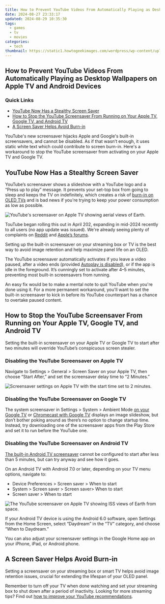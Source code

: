 ```yaml
---
title: How to Prevent YouTube Videos From Automatically Playing as Desktop Wallpapers on Apple TV and Android Devices
date: 2024-08-27 23:33:17
updated: 2024-08-29 10:35:30
tags:
  - games
  - tv
  - movies
categories:
  - tech
thumbnail: https://static1.howtogeekimages.com/wordpress/wp-content/uploads/2024/05/youtube-app-screen-saver-apple-google-tv-featured.jpg
---
```


## How to Prevent YouTube Videos From Automatically Playing as Desktop Wallpapers on Apple TV and Android Devices

### Quick Links

* [YouTube Now Has a Stealthy Screen Saver](https://fox-cloud.techidaily.com/new-remarkable-appraisal-and-other-recommendations-for-2024/)
* [How to Stop the YouTube Screensaver From Running on Your Apple TV, Google TV, and Android TV](https://fake-location.techidaily.com/is-pgsharp-legal-when-you-are-playing-pokemon-on-tecno-pova-5-pro-drfone-by-drfone-virtual-android/)
* [A Screen Saver Helps Avoid Burn-in](https://some-techniques.techidaily.com/2024-approved-harvesting-stills-from-moving-images-on-windows/)

 YouTube's new screensaver hijacks Apple and Google's built-in screensavers, and cannot be disabled. As if that wasn’t enough, it uses static white text which could contribute to screen burn-in. Here's a workaround to stop the YouTube screensaver from activating on your Apple TV and Google TV.

##  YouTube Now Has a Stealthy Screen Saver

 YouTube’s screensaver shows a slideshow with a YouTube logo and a “Press up to play” message. It prevents your set-top box from going to sleep and keeps the TV on indefinitely, which creates a risk of [burn-in on OLED TVs](https://twitter-videos.techidaily.com/new-2024-approved-laughter-ledger-ranking-the-highest-viral-jokes/) and is bad news if you're trying to keep your power consumption as low as possible.

![YouTube's screensaver on Apple TV showing aerial views of Earth.](https://static1.howtogeekimages.com/wordpress/wp-content/uploads/2024/05/google-youtube-app-apple-tv-screensaver-aerial-earth-views.jpg) 

 TouTube began rolling this out in April 202, expanding in mid-2024 recently to all users (no app update was issued). We're already seeing plenty of complaints on [Reddit](https://www.reddit.com/r/appletv/comments/14ay8g4/disable%5Fyoutube%5Fscreensavers/) and [Apple’s forums](https://discussions.apple.com/thread/254933345).

 Setting up the built-in screensaver on your streaming box or TV is the best way to avoid image retention and help maximize panel life on an OLED.

 The YouTube screensaver automatically activates if you leave a video paused, after a video ends (provided [Autoplay is disabled](https://facebook-video-recording.techidaily.com/new-in-2024-mp3-repository-from-fb-posts/)), or if the app is idle in the foreground. It’s cunningly set to activate after 4–5 minutes, preventing most built-in screensavers from running.

 An easy fix would be to make a mental note to quit YouTube when you're done using it. For a more permanent workaround, you'll want to set the built-in screensaver to kick in before its YouTube counterpart has a chance to overtake paused content.

##  How to Stop the YouTube Screensaver From Running on Your Apple TV, Google TV, and Android TV

 Setting the built-in screensaver on your Apple TV or Google TV to start after two minutes will override YouTube’s conspicuous screen stealer.

###  Disabling the YouTube Screensaver on Apple TV

 Navigate to Settings > General > Screen Saver on your Apple TV, then choose “Start After,” and set the screensaver delay time to “2 Minutes.”

![Screensaver settings on Apple TV with the start time set to 2 minutes.](https://static1.howtogeekimages.com/wordpress/wp-content/uploads/2024/05/apple-tvos-17-5-settings-screen-saver-start-time-two-minutes.jpg) 

###  Disabling the YouTube Screensaver on Google TV

 The system screensaver in Settings > System > Ambient Mode [on your Google TV](https://extra-resources.techidaily.com/updated-10-top-tools-for-dynamic-image-background-alterations/) or [Chromecast with Google TV](https://ios-unlock.techidaily.com/how-to-remove-and-reset-face-id-on-iphone-11-pro-max-by-drfone-ios/) displays an image slideshow, but don’t bother poking around as there’s no option to change startup time. Instead, try downloading one of the screensaver apps from the Play Store and set it to run before the YouTube one.

###  Disabling the YouTube Screensaver on Android TV

[The built-in Android TV screensaver](https://unlock-android.techidaily.com/the-ultimate-guide-to-tecno-spark-go-2023-pattern-lock-screen-everything-you-need-to-know-by-drfone-android/) cannot be configured to start after less than 5 minutes, but can try anyway and see how it goes.

 On an Android TV with Android 7.0 or later, depending on your TV menu options, navigate to:

* Device Preferences > Screen saver > When to start
* System > Screen saver > Screen saver> When to start
* Screen saver > When to start

![The YouTube screensaver on Apple TV showing ISS views of Earth from space.](https://static1.howtogeekimages.com/wordpress/wp-content/uploads/2024/05/google-youtube-app-apple-tv-screensaver.jpg) 

 If your Android TV device is using the Android 6.0 software, open Settings from the Home Screen, select “Daydream” in the “TV” category, and choose “When to Daydream.”

 You can also adjust your screensaver settings in the Google Home app on your iPhone, iPad, or Android phone.

##  A Screen Saver Helps Avoid Burn-in

 Setting a screensaver on your streaming box or smart TV helps avoid image retention issues, crucial for extending the lifespan of your OLED panel.

 Remember to turn off your TV when done watching and set your streaming box to shut down after a period of inactivity. Looking for more streaming tips? Find out [how to improve your YouTube recommendations](https://instagram-video-recordings.techidaily.com/updated-in-2024-unlocking-slow-motion-magic-in-instagram-reels/).

<ins class="adsbygoogle"
     style="display:block"
     data-ad-format="autorelaxed"
     data-ad-client="ca-pub-7571918770474297"
     data-ad-slot="1223367746"></ins>



<ins class="adsbygoogle"
     style="display:block"
     data-ad-client="ca-pub-7571918770474297"
     data-ad-slot="8358498916"
     data-ad-format="auto"
     data-full-width-responsive="true"></ins>
